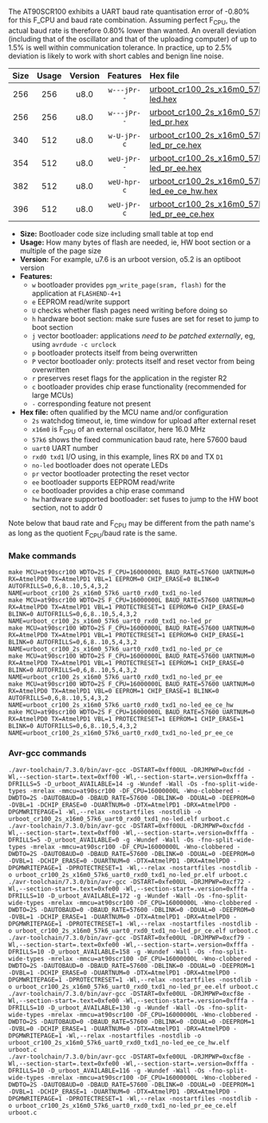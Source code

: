 The AT90SCR100 exhibits a UART baud rate quantisation error of -0.80% for this F_CPU and baud rate combination. Assuming perfect F<sub>CPU</sub>, the actual baud rate is therefore 0.80% lower than wanted. An overall deviation (including that of the oscillator and that of the uploading computer) of up to 1.5% is well within communication tolerance. In practice, up to 2.5% deviation is likely to work with short cables and benign line noise.

|Size|Usage|Version|Features|Hex file|
|:-:|:-:|:-:|:-:|:--|
|256|256|u8.0|`w---jPr--`|[urboot_cr100_2s_x16m0_57k6_uart0_rxd0_txd1_no-led.hex](https://raw.githubusercontent.com/stefanrueger/urboot.hex/main/mcus/at90scr100/watchdog_2_s/external_oscillator_x/16m000000_hz/%2B%2B57k6_baud/uart0_rxd0_txd1/no-led/urboot_cr100_2s_x16m0_57k6_uart0_rxd0_txd1_no-led.hex)|
|256|256|u8.0|`w---jPr--`|[urboot_cr100_2s_x16m0_57k6_uart0_rxd0_txd1_no-led_pr.hex](https://raw.githubusercontent.com/stefanrueger/urboot.hex/main/mcus/at90scr100/watchdog_2_s/external_oscillator_x/16m000000_hz/%2B%2B57k6_baud/uart0_rxd0_txd1/no-led/urboot_cr100_2s_x16m0_57k6_uart0_rxd0_txd1_no-led_pr.hex)|
|340|512|u8.0|`w-U-jPr-c`|[urboot_cr100_2s_x16m0_57k6_uart0_rxd0_txd1_no-led_pr_ce.hex](https://raw.githubusercontent.com/stefanrueger/urboot.hex/main/mcus/at90scr100/watchdog_2_s/external_oscillator_x/16m000000_hz/%2B%2B57k6_baud/uart0_rxd0_txd1/no-led/urboot_cr100_2s_x16m0_57k6_uart0_rxd0_txd1_no-led_pr_ce.hex)|
|354|512|u8.0|`weU-jPr--`|[urboot_cr100_2s_x16m0_57k6_uart0_rxd0_txd1_no-led_pr_ee.hex](https://raw.githubusercontent.com/stefanrueger/urboot.hex/main/mcus/at90scr100/watchdog_2_s/external_oscillator_x/16m000000_hz/%2B%2B57k6_baud/uart0_rxd0_txd1/no-led/urboot_cr100_2s_x16m0_57k6_uart0_rxd0_txd1_no-led_pr_ee.hex)|
|382|512|u8.0|`weU-hpr-c`|[urboot_cr100_2s_x16m0_57k6_uart0_rxd0_txd1_no-led_ee_ce_hw.hex](https://raw.githubusercontent.com/stefanrueger/urboot.hex/main/mcus/at90scr100/watchdog_2_s/external_oscillator_x/16m000000_hz/%2B%2B57k6_baud/uart0_rxd0_txd1/no-led/urboot_cr100_2s_x16m0_57k6_uart0_rxd0_txd1_no-led_ee_ce_hw.hex)|
|396|512|u8.0|`weU-jPr-c`|[urboot_cr100_2s_x16m0_57k6_uart0_rxd0_txd1_no-led_pr_ee_ce.hex](https://raw.githubusercontent.com/stefanrueger/urboot.hex/main/mcus/at90scr100/watchdog_2_s/external_oscillator_x/16m000000_hz/%2B%2B57k6_baud/uart0_rxd0_txd1/no-led/urboot_cr100_2s_x16m0_57k6_uart0_rxd0_txd1_no-led_pr_ee_ce.hex)|

- **Size:** Bootloader code size including small table at top end
- **Usage:** How many bytes of flash are needed, ie, HW boot section or a multiple of the page size
- **Version:** For example, u7.6 is an urboot version, o5.2 is an optiboot version
- **Features:**
  + `w` bootloader provides `pgm_write_page(sram, flash)` for the application at `FLASHEND-4+1`
  + `e` EEPROM read/write support
  + `U` checks whether flash pages need writing before doing so
  + `h` hardware boot section: make sure fuses are set for reset to jump to boot section
  + `j` vector bootloader: applications *need to be patched externally*, eg, using `avrdude -c urclock`
  + `p` bootloader protects itself from being overwritten
  + `P` vector bootloader only: protects itself and reset vector from being overwritten
  + `r` preserves reset flags for the application in the register R2
  + `c` bootloader provides chip erase functionality (recommended for large MCUs)
  + `-` corresponding feature not present
- **Hex file:** often qualified by the MCU name and/or configuration
  + `2s` watchdog timeout, ie, time window for upload after external reset
  + `x16m0` is F<sub>CPU</sub> of an external oscillator, here 16.0 MHz
  + `57k6` shows the fixed communication baud rate, here 57600 baud
  + `uart0` UART number
  + `rxd0 txd1` I/O using, in this example, lines RX `D0` and TX `D1`
  + `no-led` bootloader does not operate LEDs
  + `pr` vector bootloader protecting the reset vector
  + `ee` bootloader supports EEPROM read/write
  + `ce` bootloader provides a chip erase command
  + `hw` hardware supported bootloader: set fuses to jump to the HW boot section, not to addr 0


Note below that baud rate and F<sub>CPU</sub> may be different from the path name's as long as the quotient F<sub>CPU</sub>/baud rate is the same.

### Make commands
```
make MCU=at90scr100 WDTO=2S F_CPU=16000000L BAUD_RATE=57600 UARTNUM=0 RX=AtmelPD0 TX=AtmelPD1 VBL=1 EEPROM=0 CHIP_ERASE=0 BLINK=0 AUTOFRILLS=0,6,8..10,5,4,3,2 NAME=urboot_cr100_2s_x16m0_57k6_uart0_rxd0_txd1_no-led
make MCU=at90scr100 WDTO=2S F_CPU=16000000L BAUD_RATE=57600 UARTNUM=0 RX=AtmelPD0 TX=AtmelPD1 VBL=1 PROTECTRESET=1 EEPROM=0 CHIP_ERASE=0 BLINK=0 AUTOFRILLS=0,6,8..10,5,4,3,2 NAME=urboot_cr100_2s_x16m0_57k6_uart0_rxd0_txd1_no-led_pr
make MCU=at90scr100 WDTO=2S F_CPU=16000000L BAUD_RATE=57600 UARTNUM=0 RX=AtmelPD0 TX=AtmelPD1 VBL=1 PROTECTRESET=1 EEPROM=0 CHIP_ERASE=1 BLINK=0 AUTOFRILLS=0,6,8..10,5,4,3,2 NAME=urboot_cr100_2s_x16m0_57k6_uart0_rxd0_txd1_no-led_pr_ce
make MCU=at90scr100 WDTO=2S F_CPU=16000000L BAUD_RATE=57600 UARTNUM=0 RX=AtmelPD0 TX=AtmelPD1 VBL=1 PROTECTRESET=1 EEPROM=1 CHIP_ERASE=0 BLINK=0 AUTOFRILLS=0,6,8..10,5,4,3,2 NAME=urboot_cr100_2s_x16m0_57k6_uart0_rxd0_txd1_no-led_pr_ee
make MCU=at90scr100 WDTO=2S F_CPU=16000000L BAUD_RATE=57600 UARTNUM=0 RX=AtmelPD0 TX=AtmelPD1 VBL=0 EEPROM=1 CHIP_ERASE=1 BLINK=0 AUTOFRILLS=0,6,8..10,5,4,3,2 NAME=urboot_cr100_2s_x16m0_57k6_uart0_rxd0_txd1_no-led_ee_ce_hw
make MCU=at90scr100 WDTO=2S F_CPU=16000000L BAUD_RATE=57600 UARTNUM=0 RX=AtmelPD0 TX=AtmelPD1 VBL=1 PROTECTRESET=1 EEPROM=1 CHIP_ERASE=1 BLINK=0 AUTOFRILLS=0,6,8..10,5,4,3,2 NAME=urboot_cr100_2s_x16m0_57k6_uart0_rxd0_txd1_no-led_pr_ee_ce
```

### Avr-gcc commands
```
./avr-toolchain/7.3.0/bin/avr-gcc -DSTART=0xff00UL -DRJMPWP=0xcfdd -Wl,--section-start=.text=0xff00 -Wl,--section-start=.version=0xfffa -DFRILLS=5 -D_urboot_AVAILABLE=14 -g -Wundef -Wall -Os -fno-split-wide-types -mrelax -mmcu=at90scr100 -DF_CPU=16000000L -Wno-clobbered -DWDTO=2S -DAUTOBAUD=0 -DBAUD_RATE=57600 -DBLINK=0 -DDUAL=0 -DEEPROM=0 -DVBL=1 -DCHIP_ERASE=0 -DUARTNUM=0 -DTX=AtmelPD1 -DRX=AtmelPD0 -DPGMWRITEPAGE=1 -Wl,--relax -nostartfiles -nostdlib -o urboot_cr100_2s_x16m0_57k6_uart0_rxd0_txd1_no-led.elf urboot.c
./avr-toolchain/7.3.0/bin/avr-gcc -DSTART=0xff00UL -DRJMPWP=0xcfdd -Wl,--section-start=.text=0xff00 -Wl,--section-start=.version=0xfffa -DFRILLS=5 -D_urboot_AVAILABLE=0 -g -Wundef -Wall -Os -fno-split-wide-types -mrelax -mmcu=at90scr100 -DF_CPU=16000000L -Wno-clobbered -DWDTO=2S -DAUTOBAUD=0 -DBAUD_RATE=57600 -DBLINK=0 -DDUAL=0 -DEEPROM=0 -DVBL=1 -DCHIP_ERASE=0 -DUARTNUM=0 -DTX=AtmelPD1 -DRX=AtmelPD0 -DPGMWRITEPAGE=1 -DPROTECTRESET=1 -Wl,--relax -nostartfiles -nostdlib -o urboot_cr100_2s_x16m0_57k6_uart0_rxd0_txd1_no-led_pr.elf urboot.c
./avr-toolchain/7.3.0/bin/avr-gcc -DSTART=0xfe00UL -DRJMPWP=0xcf72 -Wl,--section-start=.text=0xfe00 -Wl,--section-start=.version=0xfffa -DFRILLS=10 -D_urboot_AVAILABLE=172 -g -Wundef -Wall -Os -fno-split-wide-types -mrelax -mmcu=at90scr100 -DF_CPU=16000000L -Wno-clobbered -DWDTO=2S -DAUTOBAUD=0 -DBAUD_RATE=57600 -DBLINK=0 -DDUAL=0 -DEEPROM=0 -DVBL=1 -DCHIP_ERASE=1 -DUARTNUM=0 -DTX=AtmelPD1 -DRX=AtmelPD0 -DPGMWRITEPAGE=1 -DPROTECTRESET=1 -Wl,--relax -nostartfiles -nostdlib -o urboot_cr100_2s_x16m0_57k6_uart0_rxd0_txd1_no-led_pr_ce.elf urboot.c
./avr-toolchain/7.3.0/bin/avr-gcc -DSTART=0xfe00UL -DRJMPWP=0xcf79 -Wl,--section-start=.text=0xfe00 -Wl,--section-start=.version=0xfffa -DFRILLS=10 -D_urboot_AVAILABLE=158 -g -Wundef -Wall -Os -fno-split-wide-types -mrelax -mmcu=at90scr100 -DF_CPU=16000000L -Wno-clobbered -DWDTO=2S -DAUTOBAUD=0 -DBAUD_RATE=57600 -DBLINK=0 -DDUAL=0 -DEEPROM=1 -DVBL=1 -DCHIP_ERASE=0 -DUARTNUM=0 -DTX=AtmelPD1 -DRX=AtmelPD0 -DPGMWRITEPAGE=1 -DPROTECTRESET=1 -Wl,--relax -nostartfiles -nostdlib -o urboot_cr100_2s_x16m0_57k6_uart0_rxd0_txd1_no-led_pr_ee.elf urboot.c
./avr-toolchain/7.3.0/bin/avr-gcc -DSTART=0xfe00UL -DRJMPWP=0xcf8e -Wl,--section-start=.text=0xfe00 -Wl,--section-start=.version=0xfffa -DFRILLS=10 -D_urboot_AVAILABLE=130 -g -Wundef -Wall -Os -fno-split-wide-types -mrelax -mmcu=at90scr100 -DF_CPU=16000000L -Wno-clobbered -DWDTO=2S -DAUTOBAUD=0 -DBAUD_RATE=57600 -DBLINK=0 -DDUAL=0 -DEEPROM=1 -DVBL=0 -DCHIP_ERASE=1 -DUARTNUM=0 -DTX=AtmelPD1 -DRX=AtmelPD0 -DPGMWRITEPAGE=1 -Wl,--relax -nostartfiles -nostdlib -o urboot_cr100_2s_x16m0_57k6_uart0_rxd0_txd1_no-led_ee_ce_hw.elf urboot.c
./avr-toolchain/7.3.0/bin/avr-gcc -DSTART=0xfe00UL -DRJMPWP=0xcf8e -Wl,--section-start=.text=0xfe00 -Wl,--section-start=.version=0xfffa -DFRILLS=10 -D_urboot_AVAILABLE=116 -g -Wundef -Wall -Os -fno-split-wide-types -mrelax -mmcu=at90scr100 -DF_CPU=16000000L -Wno-clobbered -DWDTO=2S -DAUTOBAUD=0 -DBAUD_RATE=57600 -DBLINK=0 -DDUAL=0 -DEEPROM=1 -DVBL=1 -DCHIP_ERASE=1 -DUARTNUM=0 -DTX=AtmelPD1 -DRX=AtmelPD0 -DPGMWRITEPAGE=1 -DPROTECTRESET=1 -Wl,--relax -nostartfiles -nostdlib -o urboot_cr100_2s_x16m0_57k6_uart0_rxd0_txd1_no-led_pr_ee_ce.elf urboot.c
```

